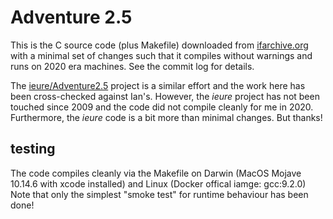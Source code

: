 # Adventure 2.5

This is the C source code (plus Makefile) downloaded from [ifarchive.org](http://www.ifarchive.org/if-archive/games/source/Adventure2.5.tar.gz) with a minimal set of changes such that it compiles without warnings and runs on 2020 era machines. See the commit log for details.

The [ieure/Adventure2.5](https://github.com/ieure/Adventure2.5) project is a similar effort and the work here has been cross-checked against Ian's. However, the *ieure* project has not been touched since 2009 and the code did not compile cleanly for me in 2020. Furthermore, the *ieure* code is a bit more than minimal changes.  But thanks!

## testing

The code compiles cleanly via the Makefile on Darwin (MacOS Mojave 10.14.6 with xcode installed) and Linux (Docker offical iamge: gcc:9.2.0) 
Note that only the simplest "smoke test" for runtime behaviour has been done!

